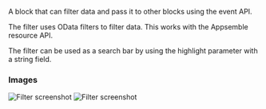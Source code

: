 A block that can filter data and pass it to other blocks using the event API.

The filter uses OData filters to filter data. This works with the Appsemble resource API.

The filter can be used as a search bar by using the highlight parameter with a string field.

### Images

![Filter screenshot](https://gitlab.com/appsemble/appsemble/-/raw/0.34.3/config/assets/filter.png)
![Filter screenshot](https://gitlab.com/appsemble/appsemble/-/raw/0.34.3/config/assets/filter-search-bar.png)
